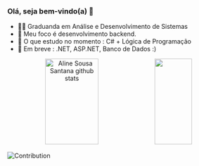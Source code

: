 ### Olá, seja bem-vindo(a) 🌿

- 👩‍💻 Graduanda em Análise e Desenvolvimento de Sistemas
- 📱 Meu foco é desenvolvimento backend.
- 🔎 O que estudo no momento : C# + Lógica de Programação
- 💬 Em breve : .NET, ASP.NET, Banco de Dados :)

<div align="center">  
  <img width="49%" height="195px" src="https://github-readme-stats.vercel.app/api?username=alinesousasantana&show_icons=true&count_private=true&hide_border=true&title_color=99DE79&icon_color=99DE79&text_color=99DE79&bg_color=0d1117" alt="Aline Sousa Santana github stats" /> 
  <img width="41%" height="195px" src="https://github-readme-stats.vercel.app/api/top-langs/?username=alinesousasantana&layout=compact&hide_border=true&title_color=99DE79&text_color=99DE79&bg_color=0d1117" />
</div>

![Contribution](https://activity-graph.herokuapp.com/graph?username=alinesousasantana&theme=merko&hide_border=true&area=true)
